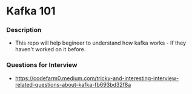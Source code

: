 # Kafka 101

### Description

- This repo will help begineer to understand how kafka works - If they haven't worked on it before.

### Questions for Interview

- https://codefarm0.medium.com/tricky-and-interesting-interview-related-questions-about-kafka-fb693bd32f8a